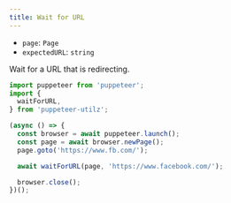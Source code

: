 ```yaml
---
title: Wait for URL
---
```


- `page`: `Page`
- `expectedURL`: `string`

Wait for a URL that is redirecting.

```ts
import puppeteer from 'puppeteer';
import {
  waitForURL,
} from 'puppeteer-utilz';

(async () => {
  const browser = await puppeteer.launch();
  const page = await browser.newPage();
  page.goto('https://www.fb.com/');

  await waitForURL(page, 'https://www.facebook.com/');

  browser.close();
})();
```
